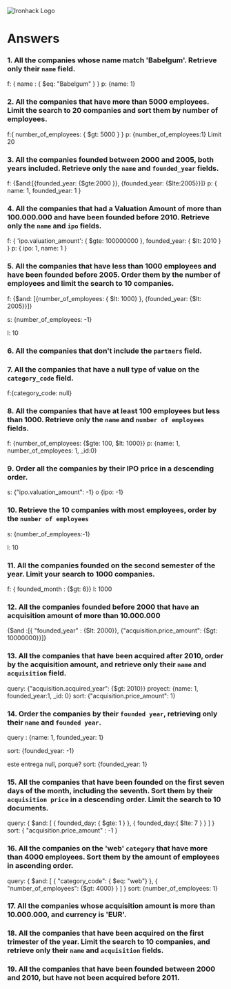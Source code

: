 ![Ironhack Logo](https://i.imgur.com/1QgrNNw.png)

# Answers

### 1. All the companies whose name match 'Babelgum'. Retrieve only their `name` field.

<!-- Your Code Goes Here -->
f: { name : { $eq: "Babelgum" } }
p: {name: 1}

### 2. All the companies that have more than 5000 employees. Limit the search to 20 companies and sort them by **number of employees**.

<!-- Your Code Goes Here -->
f:{ number_of_employees: { $gt: 5000 } }
p: {number_of_employees:1}
Limit 20
### 3. All the companies founded between 2000 and 2005, both years included. Retrieve only the `name` and `founded_year` fields.
f: {$and:[{founded_year: {$gte:2000 }}, {founded_year: {$lte:2005}}]}
p:  { name: 1, founded_year: 1 }  

### 4. All the companies that had a Valuation Amount of more than 100.000.000 and have been founded before 2010. Retrieve only the `name` and `ipo` fields.
f: { 'ipo.valuation_amount': { $gte: 100000000 }, founded_year: { $lt: 2010 } }
p: { ipo: 1, name: 1 }

<!-- Your Code Goes Here -->

### 5. All the companies that have less than 1000 employees and have been founded before 2005. Order them by the number of employees and limit the search to 10 companies.

f: {$and: [{number_of_employees: { $lt: 1000} }, {founded_year: {$lt: 2005}}]}

s: {number_of_employees: -1}

l: 10
### 6. All the companies that don't include the `partners` field.

<!-- Your Code Goes Here -->

### 7. All the companies that have a null type of value on the `category_code` field.
f:{category_code: null}

### 8. All the companies that have at least 100 employees but less than 1000. Retrieve only the `name` and `number of employees` fields.
f: {number_of_employees: {$gte: 100, $lt: 1000}}
p: {name: 1, number_of_employees: 1, _id:0}

### 9. Order all the companies by their IPO price in a descending order.
s: {"ipo.valuation_amount": -1}   o  {ipo: -1}
<!-- Your Code Goes Here -->

### 10. Retrieve the 10 companies with most employees, order by the `number of employees`
s: {number_of_employees:-1}

l: 10
<!-- Your Code Goes Here -->

### 11. All the companies founded on the second semester of the year. Limit your search to 1000 companies.
f: { founded_month : {$gt: 6}}
l: 1000

<!-- Your Code Goes Here -->

### 12. All the companies founded before 2000 that have an acquisition amount of more than 10.000.000
{$and :[{ "founded_year" : {$lt: 2000}}, {"acquisition.price_amount": {$gt: 10000000}}]}

### 13. All the companies that have been acquired after 2010, order by the acquisition amount, and retrieve only their `name` and `acquisition` field.
query: {"acquisition.acquired_year": {$gt: 2010}}
proyect: {name: 1, founded_year:1, _id: 0}
sort: {"acquisition.price_amount": 1}

<!-- Your Code Goes Here -->

### 14. Order the companies by their `founded year`, retrieving only their `name` and `founded year`.
query :  {name: 1, founded_year: 1}

sort: {founded_year: -1}

este entrega null, porqué?
sort: {founded_year: 1}

<!-- Your Code Goes Here -->

### 15. All the companies that have been founded on the first seven days of the month, including the seventh. Sort them by their `acquisition price` in a descending order. Limit the search to 10 documents.
query: { $and: [ { founded_day: { $gte: 1 } }, { founded_day:{ $lte: 7 } } ] }
sort:  { "acquisition.price_amount" : -1 }
<!-- Your Code Goes Here -->

### 16. All the companies on the 'web' `category` that have more than 4000 employees. Sort them by the amount of employees in ascending order.
query: { $and: [ { "category_code": { $eq: "web"} }, { "number_of_employees": {$gt: 4000} } ] }
sort: {number_of_employees: 1}

### 17. All the companies whose acquisition amount is more than 10.000.000, and currency is 'EUR'.

<!-- Your Code Goes Here -->

### 18. All the companies that have been acquired on the first trimester of the year. Limit the search to 10 companies, and retrieve only their `name` and `acquisition` fields.

<!-- Your Code Goes Here -->

### 19. All the companies that have been founded between 2000 and 2010, but have not been acquired before 2011.

<!-- Your Code Goes Here -->
